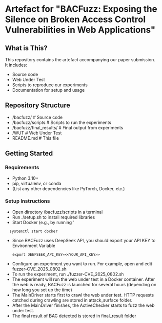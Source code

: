 # Artefact for "BACFuzz: Exposing the Silence on Broken Access Control Vulnerabilities in Web Applications"

## What is This?
This repository contains the artefact accompanying our paper submission. It includes:

- Source code
- Web Under Test
- Scripts to reproduce our experiments
- Documentation for setup and usage

## Repository Structure

- /bacfuzz/ # Source code
- /bacfuzz/scripts # Scripts to run the experiments
- /bacfuzz/final_results/ # Final output from experiments
- /WUT # Web Under Test
- README.md # This file

## Getting Started

### Requirements

- Python 3.10+
- pip, virtualenv, or conda
- (List any other dependencies like PyTorch, Docker, etc.)

### Setup Instructions
- Open directory /bacfuzz/scripts in a terminal
- Run ./setup.sh to install required libraries
- Start Docker (e.g., by running '
```
  systemctl start docker
```

- Since BACFuzz uses DeepSeek API, you should export your API KEY to Environment Variable
  ```
  export DEEPSEEK_API_KEY=<<YOUR_API_KEY>>
  ```
- Configure an experiment you want to run. For example, open and edit fuzzer-CVE_2025_0802.sh
- To run the experiment, run ./fuzzer-CVE_2025_0802.sh
- The experiment will run the web under test in a Docker container. After the web is ready, BACFuzz is launched for several hours (depending on how long you set up the time)
- The MainDriver starts first to crawl the web under test. HTTP requests catched during crawling are stored in attack_surface folder.
- After the MainDriver finishes, the ActiveChecker starts to fuzz the web under test.
- The final result of BAC detected is stored in final_result folder
